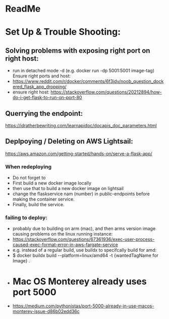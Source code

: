 # ReadMe

# Set Up & Trouble Shooting:
## Solving problems with exposing right port on right host:
* run in detached mode -d (e.g. docker run -dp 5001:5001 image-tag)
Ensure right ports and host:
* https://www.reddit.com/r/docker/comments/6f3idv/noob_question_dockered_flask_app_dropping/
* ensure right host: https://stackoverflow.com/questions/20212894/how-do-i-get-flask-to-run-on-port-80


## Querrying the endpoint:
https://idratherbewriting.com/learnapidoc/docapis_doc_parameters.html


## Deplpoying / Deleting on AWS Lightsail:
https://aws.amazon.com/getting-started/hands-on/serve-a-flask-app/

### When redeploying
* Do not forget to
* First build a new docker image locally
* then use that to build a new docker image on lightsail
* change the flaskservice nam (number) in public-endpoints before making the container service.
* Finally, build the service.


### failing to deploy:
* probably due to building on arm (mac), and then arms version image causing problems on the linux running instance:
* https://stackoverflow.com/questions/67361936/exec-user-process-caused-exec-format-error-in-aws-fargate-service
* e.g. instead of a regular build, use buildx to specifcally build for amd:
* $ docker buildx build --platform=linux/amd64 -t {wantedTagName for Image} .
* # Mac OS Monterey already uses port 5000
* https://medium.com/pythonistas/port-5000-already-in-use-macos-monterey-issue-d86b02edd36c